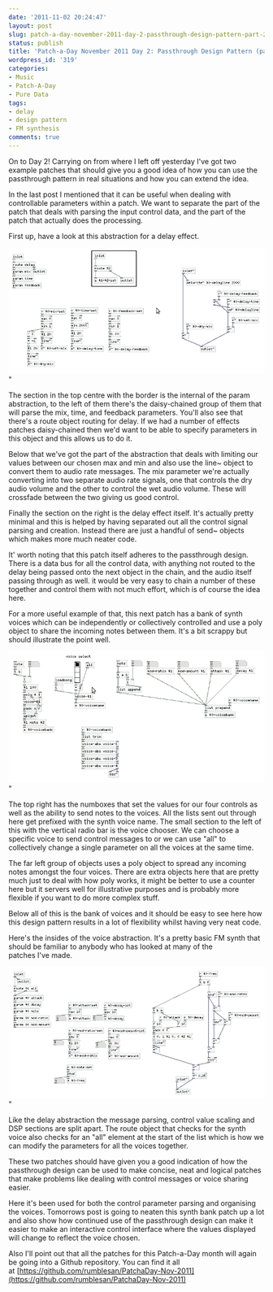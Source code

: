 ```yaml
---
date: '2011-11-02 20:24:47'
layout: post
slug: patch-a-day-november-2011-day-2-passthrough-design-pattern-part-2
status: publish
title: 'Patch-a-Day November 2011 Day 2: Passthrough Design Pattern (part 2)'
wordpress_id: '319'
categories:
- Music
- Patch-A-Day
- Pure Data
tags:
- delay
- design pattern
- FM synthesis
comments: true
---
```


On to Day 2! Carrying on from where I left off yesterday I've got two example patches that should give you a good idea of how you can use the passthrough pattern in real situations and how you can extend the idea.

In the last post I mentioned that it can be useful when dealing with controllable parameters within a patch. We want to separate the part of the patch that deals with parsing the input control data, and the part of the patch that actually does the processing.

First up, have a look at this abstraction for a delay effect.

![Passthrough delay effect example](/a/2011-11-02-patch-a-day-november-2011-day-2-passthrough-design-pattern-part-2/passthrough-delay-example.png)"

The section in the top centre with the border is the internal of the param abstraction, to the left of them there's the daisy-chained group of them that will parse the mix, time, and feedback parameters. You'll also see that there's a route object routing for delay. If we had a number of effects patches daisy-chained then we'd want to be able to specify parameters in this object and this allows us to do it.

Below that we've got the part of the abstraction that deals with limiting our values between our chosen max and min and also use the line~ object to convert them to audio rate messages. The mix parameter we're actually converting into two separate audio rate signals, one that controls the dry audio volume and the other to control the wet audio volume. These will crossfade between the two giving us good control.

Finally the section on the right is the delay effect itself. It's actually pretty minimal and this is helped by having separated out all the control signal parsing and creation. Instead there are just a handful of send~ objects which makes more much neater code.

It' worth noting that this patch itself adheres to the passthrough design. There is a data bus for all the control data, with anything not routed to the delay being passed onto the next object in the chain, and the audio itself passing through as well. it would be very easy to chain a number of these together and control them with not much effort, which is of course the idea here.

For a more useful example of that, this next patch has a bank of synth voices which can be independently or collectively controlled and use a poly object to share the incoming notes between them. It's a bit scrappy but should illustrate the point well.

![Passthrough synth bank example](/a/2011-11-02-patch-a-day-november-2011-day-2-passthrough-design-pattern-part-2/passthrough-synth-bank.png)"

The top right has the numboxes that set the values for our four controls as well as the ability to send notes to the voices. All the lists sent out through here get prefixed with the synth voice name. The small section to the left of this with the vertical radio bar is the voice chooser. We can choose a specific voice to send control messages to or we can use "all" to collectively change a single parameter on all the voices at the same time.

The far left group of objects uses a poly object to spread any incoming notes amongst the four voices. There are extra objects here that are pretty much just to deal with how poly works, it might be better to use a counter here but it servers well for illustrative purposes and is probably more flexible if you want to do more complex stuff.

Below all of this is the bank of voices and it should be easy to see here how this design pattern results in a lot of flexibility whilst having very neat code.

Here's the insides of the voice abstraction. It's a pretty basic FM synth that should be familiar to anybody who has looked at many of the patches I've made.

![Synth bank voice abstraction](/a/2011-11-02-patch-a-day-november-2011-day-2-passthrough-design-pattern-part-2/passthrough-synth-bank-voice.png)"

Like the delay abstraction the message parsing, control value scaling and DSP sections are split apart. The route object that checks for the synth voice also checks for an "all" element at the start of the list which is how we can modify the parameters for all the voices together.

These two patches should have given you a good indication of how the passthrough design can be used to make concise, neat and logical patches that make problems like dealing with control messages or voice sharing easier.

Here it's been used for both the control parameter parsing and organising the voices. Tomorrows post is going to neaten this synth bank patch up a lot and also show how continued use of the passthrough design can make it easier to make an interactive control interface where the values displayed will change to reflect the voice chosen.



Also I'll point out that all the patches for this Patch-a-Day month will again be going into a Github repository. You can find it all at [https://github.com/rumblesan/PatchaDay-Nov-2011](https://github.com/rumblesan/PatchaDay-Nov-2011)


